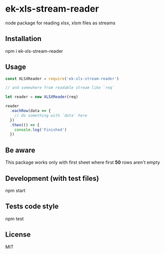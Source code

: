 # ek-xls-stream-reader

node package for reading xlsx, xlsm files as streams

## Installation

  npm i ek-xls-stream-reader

## Usage

  ```js
  const XLSXReader = require('ek-xls-stream-reader')

  // and somewhere from readable stream like `req`

  let reader = new XLSXReader(req)

  reader
    .eachRow(data => {
      // do something with `data` here
    })
    .then(() => {
      console.log('Finished')
    })
  ```

## Be aware

  This package works only with first sheet where first **50** rows aren't empty

## Development (with test files)

  npm start

## Tests code style

  npm test

## License

MIT
